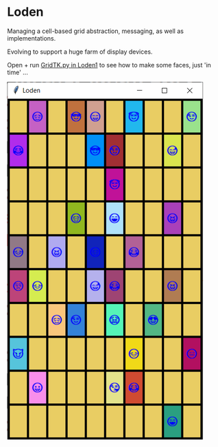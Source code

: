 # Loden
Managing a cell-based grid abstraction, messaging, as well as implementations. 

Evolving to support a huge farm of display devices.

Open + run [GridTK.py in Loden1](https://github.com/Python3-Training/Loden/blob/main/Loden1/GridTK.py) to see how to make some faces, just 'in time' ...

![The Tk Demonstration](https://github.com/Python3-Training/Loden/blob/main/_images/DefaultDemo.png)
